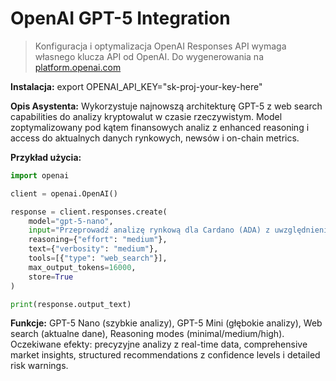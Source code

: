 ﻿# OpenAI GPT-5 Integration

> Konfiguracja i optymalizacja OpenAI Responses API wymaga własnego klucza API od OpenAI. Do wygenerowania na [platform.openai.com](platform.openai.com)

**Instalacja:** export OPENAI_API_KEY="sk-proj-your-key-here"

**Opis Asystenta:** Wykorzystuje najnowszą architekturę GPT-5 z web search capabilities do analizy kryptowalut w czasie rzeczywistym. Model zoptymalizowany pod kątem finansowych analiz z enhanced reasoning i access do aktualnych danych rynkowych, newsów i on-chain metrics.

**Przykład użycia:**
```python
import openai

client = openai.OpenAI()

response = client.responses.create(
    model="gpt-5-nano",
    input="Przeprowadź analizę rynkową dla Cardano (ADA) z uwzględnieniem nadchodzących aktualizacji protokołu i wpływu na cenę.",
    reasoning={"effort": "medium"},
    text={"verbosity": "medium"},
    tools=[{"type": "web_search"}],
    max_output_tokens=16000,
    store=True
)

print(response.output_text)

```

**Funkcje:** GPT-5 Nano (szybkie analizy), GPT-5 Mini (głębokie analizy), Web search (aktualne dane), Reasoning modes (minimal/medium/high). Oczekiwane efekty: precyzyjne analizy z real-time data, comprehensive market insights, structured recommendations z confidence levels i detailed risk warnings.
